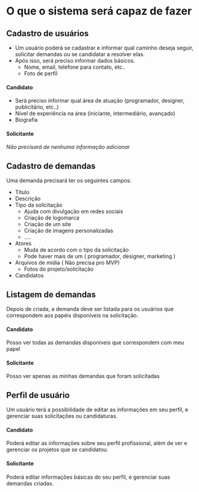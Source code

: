 # O que o sistema será capaz de fazer

## Cadastro de usuários
- Um usuário poderá se cadastrar e informar qual caminho deseja seguir, solicitar demandas ou se candidatar a resolver elas.
- Após isso, será preciso informar dados básicos.
	- Nome, email, telefone para contato, etc..
	- Foto de perfil

#### Candidato
- Será preciso informar qual área de atuação (programador, designer, publicitário, etc..)
- Nível de experiência na área (iniciante, intermediário, avançado)
- Biografia

#### Solicitante
*Não precisará de nenhuma informação adicionar* 


## Cadastro de demandas
 Uma demanda precisará ter os seguintes campos:
 - Título
 - Descrição
 - Tipo da solicitação
	 - Ajuda com divulgação em redes sociais
	 - Criação de logomarca
	 - Criação de um site
	 - Criação de imagens personalizadas
	 - ....
- Atores
	- Muda de acordo com o tipo da solicitação
	- Pode haver mais de um ( programador, designer, marketing )
- Arquivos de mídia ( Não precisa pro MVP)
	- Fotos do projeto/solicitação
- Candidatos

## Listagem de demandas
Depois de criada, a demanda deve ser listada para os usuários que correspondem aos papéis disponíveis na solicitação. 

#### Candidato 
Posso ver todas as demandas disponíveis que correspondem com meu papel

#### Solicitante
Posso ver apenas as minhas demandas que foram solicitadas 

## Perfil de usuário 
Um usuário terá a possibilidade de editar as informações em seu perfil, e gerenciar suas solicitações ou candidaturas.

#### Candidato 
Poderá editar as informações sobre seu perfil profissional, além de ver e gerenciar os projetos que se candidatou.

#### Solicitante
Poderá editar informações básicas do seu perfil, e gerenciar suas demandas criadas.